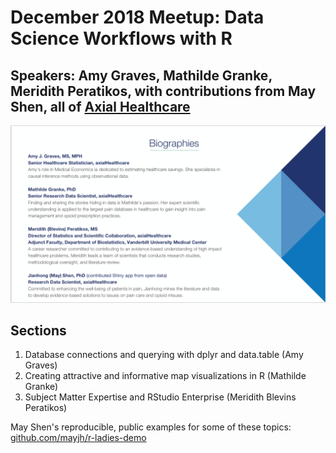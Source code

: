 # December 2018 Meetup: Data Science Workflows with R

## Speakers: Amy Graves, Mathilde Granke, Meridith Peratikos, with contributions from May Shen, all of [Axial Healthcare](https://www.axialhealthcare.com/)

![Speaker bios](speakerbios.png)

## Sections

1. Database connections and querying with dplyr and data.table (Amy Graves)
1. Creating attractive and informative map visualizations in R (Mathilde Granke)
1. Subject Matter Expertise and RStudio Enterprise (Meridith Blevins Peratikos)

May Shen's reproducible, public examples for some of these topics: [github.com/mayjh/r-ladies-demo](https://github.com/mayjh/r-ladies-demo)